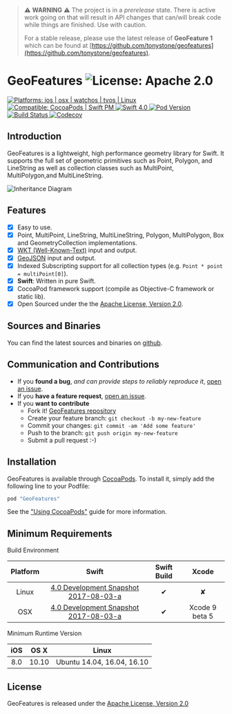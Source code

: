 
> :warning: **WARNING** :warning: The project is in a _prerelease_ state. There is active work going on that will result in API changes that can/will break code while things are finished.  Use with caution.
>
>  For a stable release, please use the latest release of **GeoFeature 1** which can be found at [https://github.com/tonystone/geofeatures](https://github.com/tonystone/geofeatures). 

# GeoFeatures ![License: Apache 2.0](https://img.shields.io/badge/License-Apache%202.0-lightgray.svg?style=flat)

<a href="https://github.com/tonystone/geofeatures2/" target="_blank">
    <img src="https://img.shields.io/badge/Platforms-ios%20%7C%20osx%20%7C%20watchos%20%7C%20tvos%20%7C%20linux%20-lightgray.svg?style=flat" alt="Platforms: ios | osx | watchos | tvos | Linux">
</a>
<a href="https://github.com/tonystone/geofeatures2/" target="_blank">
    <img src="https://img.shields.io/badge/Compatible-CocoaPods%20%7C%20Swift%20PM-lightgray.svg?style=flat" alt="Compatible: CocoaPods | Swift PM">
</a>
<a href="https://github.com/tonystone/geofeatures2/" target="_blank">
   <img src="https://img.shields.io/badge/Swift-4.0-orange.svg?style=flat" alt="Swift 4.0">
</a>
<a href="https://github.com/tonystone/geofeatures2/" target="_blank">
   <img src="https://img.shields.io/cocoapods/v/GeoFeatures2.svg?style=flat" alt="Pod Version">
</a>
<a href="https://github.com/tonystone/geofeatures2/" target="_blank">
   <img src="https://travis-ci.org/tonystone/geofeatures2.svg?branch=master" alt="Build Status">
</a>
<a href="https://codecov.io/gh/tonystone/geofeatures2">
   <img src="https://codecov.io/gh/tonystone/geofeatures2/branch/master/graph/badge.svg?token=pR1BEC4A1s" alt="Codecov" />
</a>

## Introduction

GeoFeatures is a lightweight, high performance geometry library for Swift.  It supports the full set of geometric primitives such as Point, Polygon, and LineString as well as collection classes such as MultiPoint, MultiPolygon,and MultiLineString.

![Inheritance Diagram](Docs/GeoFeatures-Inheritance-Diagram.png)

## Features
- [x] Easy to use.
- [x] Point, MultiPoint, LineString, MultiLineString, Polygon, MultiPolygon, Box and GeometryCollection implementations.
- [x] [WKT (Well-Known-Text)](https://en.wikipedia.org/wiki/Well-known_text) input and output.
- [x] [GeoJSON](http://geojson.org/) input and output.
- [x] Indexed Subscripting support for all collection types (e.g. `Point * point = multiPoint[0]`).
- [x] **Swift**: Written in pure Swift.
- [x] CocoaPod framework support (compile as Objective-C framework or static lib).
- [x] Open Sourced under the the [Apache License, Version 2.0](http://www.apache.org/licenses/LICENSE-2.0.html).

## Sources and Binaries

You can find the latest sources and binaries on [github](https://github.com/tonystone/geofeatures2).

## Communication and Contributions

- If you **found a bug**, _and can provide steps to reliably reproduce it_, [open an issue](https://github.com/tonystone/geofeatures2/issues).
- If you **have a feature request**, [open an issue](https://github.com/tonystone/geofeatures2/issues).
- If you **want to contribute**
   - Fork it! [GeoFeatures repository](https://github.com/tonystone/geofeatures2)
   - Create your feature branch: `git checkout -b my-new-feature`
   - Commit your changes: `git commit -am 'Add some feature'`
   - Push to the branch: `git push origin my-new-feature`
   - Submit a pull request :-)

## Installation

GeoFeatures is available through [CocoaPods](http://cocoapods.org). To install
it, simply add the following line to your Podfile:

```ruby
pod "GeoFeatures"
```

See the ["Using CocoaPods"](https://guides.cocoapods.org/using/using-cocoapods.html) guide for more information.

## Minimum Requirements

Build Environment

| Platform | Swift | Swift Build | Xcode |
|:--------:|:-----:|:----------:|:------:|
| Linux    | [4.0 Development Snapshot 2017-08-03-a](https://swift.org/builds/development/ubuntu1610/swift-DEVELOPMENT-SNAPSHOT-2017-08-03-a/swift-DEVELOPMENT-SNAPSHOT-2017-08-03-a-ubuntu16.10.tar.gz) | &#x2714; | &#x2718; |
| OSX      | [4.0 Development Snapshot 2017-08-03-a](https://swift.org/builds/development/ubuntu1610/swift-DEVELOPMENT-SNAPSHOT-2017-08-03-a/swift-DEVELOPMENT-SNAPSHOT-2017-08-03-a-ubuntu16.10.tar.gz) | &#x2714; | Xcode 9 beta 5 |

Minimum Runtime Version

| iOS |  OS X | Linux |
|:---:|:-----:|:------------:|
| 8.0 | 10.10 | Ubuntu 14.04, 16.04, 16.10 |

## License

GeoFeatures is released under the [Apache License, Version 2.0](http://www.apache.org/licenses/LICENSE-2.0.html)
